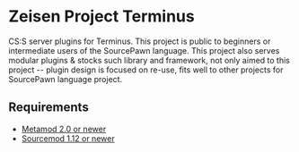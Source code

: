 # Zeisen Project Terminus
 CS:S server plugins for Terminus. 
 This project is public to beginners or intermediate users of the SourcePawn language.
 This project also serves modular plugins & stocks such library and framework, not only aimed to this project -- plugin design is focused on re-use, fits well to other projects for SourcePawn language project.

## Requirements
- [Metamod 2.0 or newer](https://www.sourcemm.net/downloads.php?branch=dev)
- [Sourcemod 1.12 or newer](https://www.sourcemod.net/downloads.php?branch=dev)